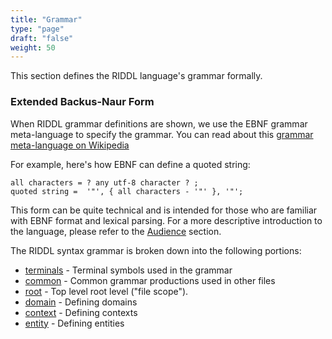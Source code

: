 ```yaml
---
title: "Grammar"
type: "page"
draft: "false"
weight: 50
---
```


This section defines the RIDDL language's grammar formally. 

### Extended Backus-Naur Form
When RIDDL grammar definitions are shown, we use the EBNF grammar
meta-language to specify the grammar.  You can read about this
[grammar meta-language on Wikipedia](https://en.wikipedia.org/wiki/Extended_Backus%E2%80%93Naur_form)

For example, here's how EBNF can define a quoted string:
```ebnf
all characters = ? any utf-8 character ? ;
quoted string =  '"', { all characters - '"' }, '"';
```
This form can be quite technical and is intended for those who are familiar with
EBNF format and lexical parsing.  For a more descriptive introduction to the 
language, please refer to the [Audience](../../../guides) section.


The RIDDL syntax grammar is broken down into the following portions:
* [terminals](terminals) - Terminal symbols used in the grammar
* [common](common) - Common grammar productions used in other files
* [root](root) - Top level root level ("file scope").
* [domain](domain) - Defining domains
* [context](context) - Defining contexts
* [entity](entity) - Defining entities
